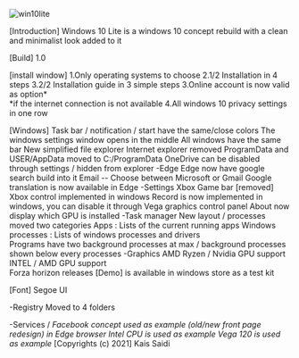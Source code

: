 ![win10lite](https://user-images.githubusercontent.com/25367933/117890151-8aef7500-b2ac-11eb-9ba3-dfa31b027a4f.PNG)

[Introduction]
Windows 10 Lite is a windows 10 concept rebuild with a clean and minimalist look added to it

[Build]
1.0 

[install window]
1.Only operating systems to choose
2.1/2 Installation in 4 steps 
3.2/2 Installation guide in 3 simple steps 
3.Online account is now valid as option*  
*if the internet connection is not available
4.All windows 10 privacy settings in one row

[Windows]
Task bar / notification / start have the same/close colors
The windows settings window opens in the middle
All windows have the same bar
New simplified file explorer
Internet explorer removed
ProgramData and USER/AppData moved to C:/ProgramData
OneDrive can be disabled through settings / hidden from explorer
-Edge
Edge now have google search build into it
Email -- Choose between Microsoft or Gmail
Google translation is now available in Edge
-Settings
Xbox Game bar [removed]
Xbox control implemented in windows
Record is now implemented in windows, you can disable it through Vega graphics control panel
About now display which GPU is installed
-Task manager
New layout /  processes moved two categories
Apps : Lists of the current running apps
Windows processes : Lists of windows processes and drivers  
Programs have two background processes at max / background processes shown below every processes
-Graphics
AMD Ryzen / Nvidia GPU support
INTEL / AMD GPU support  
Forza horizon releases [Demo] is available in windows store as a test kit

[Font]
Segoe UI

-Registry
Moved to 4 folders

-Services
/
*Facebook concept used as example (old/new front page redesign) in Edge browser*
*Intel CPU is used as example*
*Vega 120 is used as example*
 [Copyrights (c) 2021]
Kais Saidi
